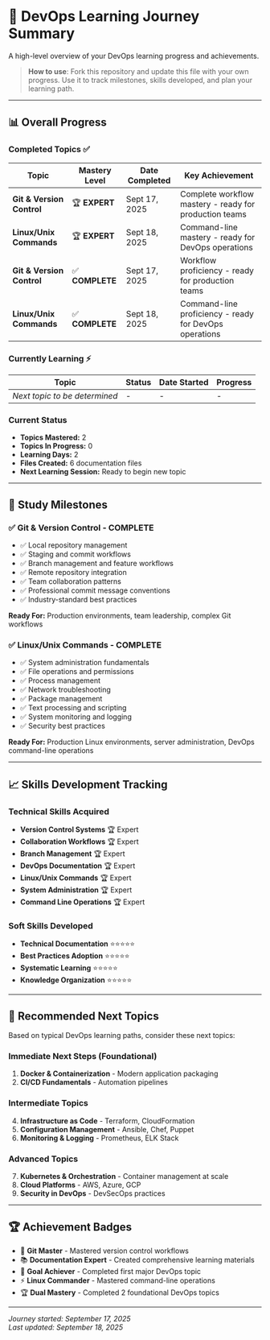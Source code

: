 # 🚀 DevOps Learning Journey Summary

A high-level overview of your DevOps learning progress and achievements.

> **How to use**: Fork this repository and update this file with your own progress. Use it to track milestones, skills developed, and plan your learning path.

---

## 📊 Overall Progress

### Completed Topics ✅
| Topic | Mastery Level | Date Completed | Key Achievement |
|-------|---------------|----------------|-----------------|
| **Git & Version Control** | 🏆 **EXPERT** | Sept 17, 2025 | Complete workflow mastery - ready for production teams |
| **Linux/Unix Commands** | 🏆 **EXPERT** | Sept 18, 2025 | Command-line mastery - ready for DevOps operations |
| **Git & Version Control** | ✅ **COMPLETE** | Sept 17, 2025 | Workflow proficiency - ready for production teams |
| **Linux/Unix Commands** | ✅ **COMPLETE** | Sept 18, 2025 | Command-line proficiency - ready for DevOps operations |

### Currently Learning ⚡
| Topic | Status | Date Started | Progress |
|-------|--------|---------------|----------|
| *Next topic to be determined* | - | - | - |

### Current Status
- **Topics Mastered:** 2
- **Topics In Progress:** 0
- **Learning Days:** 2
- **Files Created:** 6 documentation files
- **Next Learning Session:** Ready to begin new topic

---

## 🎯 Study Milestones

### ✅ Git & Version Control - COMPLETE
- ✅ Local repository management
- ✅ Staging and commit workflows
- ✅ Branch management and feature workflows
- ✅ Remote repository integration
- ✅ Team collaboration patterns
- ✅ Professional commit message conventions
- ✅ Industry-standard best practices

**Ready For:** Production environments, team leadership, complex Git workflows

### ✅ Linux/Unix Commands - COMPLETE
- ✅ System administration fundamentals
- ✅ File operations and permissions
- ✅ Process management
- ✅ Network troubleshooting
- ✅ Package management
- ✅ Text processing and scripting
- ✅ System monitoring and logging
- ✅ Security best practices

**Ready For:** Production Linux environments, server administration, DevOps command-line operations

---

## 📈 Skills Development Tracking

### Technical Skills Acquired
- **Version Control Systems** 🏆 Expert
- **Collaboration Workflows** 🏆 Expert
- **Branch Management** 🏆 Expert
- **DevOps Documentation** 🏆 Expert
- **Linux/Unix Commands** 🏆 Expert
- **System Administration** 🏆 Expert
- **Command Line Operations** 🏆 Expert

### Soft Skills Developed
- **Technical Documentation** ⭐⭐⭐⭐⭐
- **Best Practices Adoption** ⭐⭐⭐⭐⭐
- **Systematic Learning** ⭐⭐⭐⭐⭐
- **Knowledge Organization** ⭐⭐⭐⭐⭐

---

## 🎯 Recommended Next Topics

Based on typical DevOps learning paths, consider these next topics:

### Immediate Next Steps (Foundational)
1. **Docker & Containerization** - Modern application packaging
2. **CI/CD Fundamentals** - Automation pipelines

### Intermediate Topics
4. **Infrastructure as Code** - Terraform, CloudFormation
5. **Configuration Management** - Ansible, Chef, Puppet
6. **Monitoring & Logging** - Prometheus, ELK Stack

### Advanced Topics
7. **Kubernetes & Orchestration** - Container management at scale
8. **Cloud Platforms** - AWS, Azure, GCP
9. **Security in DevOps** - DevSecOps practices

---

## 🏆 Achievement Badges

- 🥇 **Git Master** - Mastered version control workflows
- 📚 **Documentation Expert** - Created comprehensive learning materials
- 🎯 **Goal Achiever** - Completed first major DevOps topic
- ⚡ **Linux Commander** - Mastered command-line operations
- 🏆 **Dual Mastery** - Completed 2 foundational DevOps topics

---

*Journey started: September 17, 2025*  
*Last updated: September 18, 2025*